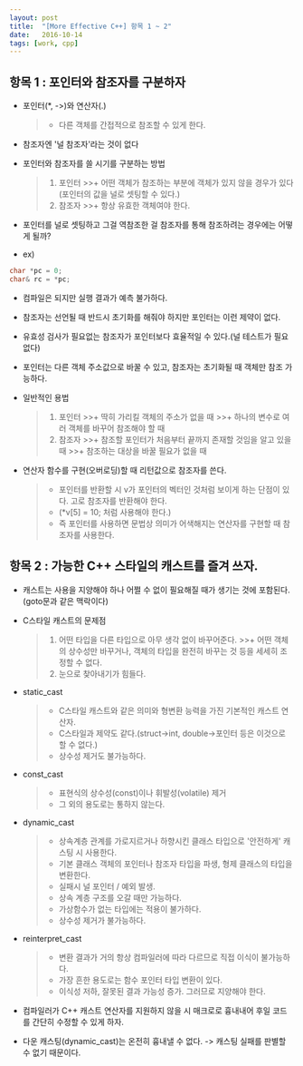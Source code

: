 ```yaml
---
layout: post
title:  "[More Effective C++] 항목 1 ~ 2"
date:   2016-10-14
tags: [work, cpp]
---
```


## 항목 1 : 포인터와 참조자를 구분하자 
- 포인터(*, ->)와 연산자(.) 
	>+ 다른 객체를 간접적으로 참조할 수 있게 한다. 
- 참조자엔 '널 참조자'라는 것이 없다 
- 포인터와 참조자를 쓸 시기를 구분하는 방법 
	>1. 포인터
		>>+ 어떤 객체가 참조하는 부분에 객체가 있지 않을 경우가 있다(포인터의 값을 널로 셋팅할 수 있다.)
	>2. 참조자
		>>+ 항상 유효한 객체여야 한다.

- 포인터를 널로 셋팅하고 그걸 역참조한 걸 참조자를 통해 참조하려는 경우에는 어떻게 될까? 
- ex)
```cpp
char *pc = 0; 
char& rc = *pc; 
```
- 컴파일은 되지만 실행 결과가 예측 불가하다. 

- 참조자는 선언될 때 반드시 초기화를 해줘야 하지만 포인터는 이런 제약이 없다. 
- 유효성 검사가 필요없는 참조자가 포인터보다 효율적일 수 있다.(널 테스트가 필요 없다)
- 포인터는 다른 객체 주소값으로 바꿀 수 있고, 참조자는 초기화될 때 객체만 참조 가능하다. 

- 일반적인 용법 
	>1. 포인터
		>>+ 딱히 가리킬 객체의 주소가 없을 때 
		>>+ 하나의 변수로 여러 객체를 바꾸어 참조해야 할 때 
	>2. 참조자
		>>+ 참조할 포인터가 처음부터 끝까지 존재할 것임을 알고 있을 때 
		>>+ 참조하는 대상을 바꿀 필요가 없을 때 

- 연산자 함수를 구현(오버로딩)할 때 리턴값으로 참조자를 쓴다. 
	>+ 포인터를 반환할 시 v가 포인터의 벡터인 것처럼 보이게 하는 단점이 있다. 고로 참조자를 반환해야 한다.
	>+ (*v[5] = 10; 처럼 사용해야 한다.) 
	>+ 즉 포인터를 사용하면 문법상 의미가 어색해지는 연산자를 구현할 때 참조자를 사용한다. 

## 항목 2 : 가능한 C++ 스타일의 캐스트를 즐겨 쓰자. 
- 캐스트는 사용을 지양해야 하나 어쩔 수 없이 필요해질 때가 생기는 것에 포함된다.(goto문과 같은 맥락이다) 
- C스타일 캐스트의 문제점 
	>1. 어떤 타입을 다른 타입으로 아무 생각 없이 바꾸어준다. 
		>>+ 어떤 객체의 상수성만 바꾸거나, 객체의 타입을 완전히 바꾸는 것 등을 세세히 조정할 수 없다. 
	>2. 눈으로 찾아내기가 힘들다. 

- static_cast
	>+ C스타일 캐스트와 같은 의미와 형변환 능력을 가진 기본적인 캐스트 연산자. 
	>+ C스타일과 제약도 같다.(struct->int, double->포인터 등은 이것으로 할 수 없다.) 
	>+ 상수성 제거도 불가능하다.
- const_cast
	>+ 표현식의 상수성(const)이나 휘발성(volatile) 제거 
	>+ 그 외의 용도로는 통하지 않는다. 
- dynamic_cast
	>+ 상속계층 관계를 가로지르거나 하향시킨 클래스 타입으로 '안전하게' 캐스팅 시 사용한다. 
	>+ 기본 클래스 객체의 포인터나 참조자 타입을 파생, 형제 클래스의 타입을 변환한다. 
	>+ 실패시 널 포인터 / 예외 발생. 
	>+ 상속 계층 구조를 오갈 때만 가능하다. 
	>+ 가상함수가 없는 타입에는 적용이 불가하다. 
	>+ 상수성 제거가 불가능하다. 
- reinterpret_cast
	>+ 변환 결과가 거의 항상 컴파일러에 따라 다르므로 직접 이식이 불가능하다. 
	>+ 가장 흔한 용도로는 함수 포인터 타입 변환이 있다. 
	>+ 이식성 저하, 잘못된 결과 가능성 증가. 그러므로 지양해야 한다. 

- 컴파일러가 C++ 캐스트 연산자를 지원하지 않을 시 매크로로 흉내내어 후일 코드를 간단히 수정할 수 있게 하자. 
- 다운 캐스팅(dynamic_cast)는 온전히 흉내낼 수 없다. -> 캐스팅 실패를 판별할 수 없기 때문이다.